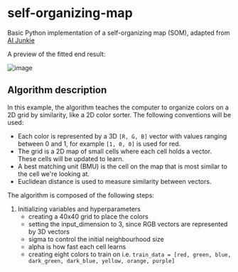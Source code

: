 # self-organizing-map
Basic Python implementation of a self-organizing map (SOM), adapted from [AI Junkie](http://www.ai-junkie.com/ann/som/som1.html)

A preview of the fitted end result:

![image](https://github.com/user-attachments/assets/47d38144-f8fe-4e13-94e5-df36b4edefb9)

## Algorithm description
In this example, the algorithm teaches the computer to organize colors on a 2D grid by similarity, like a 2D color sorter. The following conventions will be used:
- Each color is represented by a 3D `[R, G, B]` vector with values ranging between 0 and 1, for example `[1, 0, 0]` is used for red.
- The grid is a 2D map of small cells where each cell holds a vector. These cells will be updated to learn.
- A best matching unit (BMU) is the cell on the map that is most similar to the cell we're looking at.
- Euclidean distance is used to measure similarity between vectors.

The algorithm is composed of the following steps:
1. Initializing variables and hyperparameters
   - creating a 40x40 grid to place the colors
   - setting the input_dimension to 3, since RGB vectors are represented by 3D vectors
   - sigma to control the initial neighbourhood size
   - alpha is how fast each cell learns
   - creating eight colors to train on i.e. `train_data = [red, green, blue, dark_green, dark_blue, yellow, orange, purple]`
